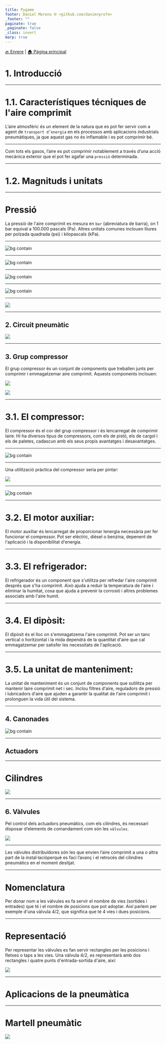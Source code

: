 ```yaml
---
title: Pygame
footer: Daniel Moreno 🌐 <github.com/danimrprofe>
_footer: ""
paginate: true
_paginate: false
_class: invert
marp: true
---
```


[🔙 Enrere](../) | [🏠 Pàgina principal](http://danimrprofe.github.io/apuntes/)

# 1. Introducció

---

# 1.1. Característiques técniques de I'aire comprimit

L’aire atmosfèric és un element de la natura que es pot fer servir com a agent de ``transport d’energia`` en els processos amb aplicacions industrials pneumàtiques, ja que aquest gas no és inflamable i es pot comprimir bé.

---

Com tots els gasos, l’aire es pot comprimir notablement a través d’una acció mecànica exterior que el pot fer agafar una ``pressió`` determinada.

---

# 1.2. Magnituds i unitats

---

# Pressió

La pressió de l'aire comprimit es mesura en ``bar`` (abreviatura de barra), on 1 bar equival a 100.000 pascals (Pa).
Altres unitats comunes inclouen lliures per polzada quadrada (psi) i kilopascals (kPa).

---

![bg contain](img/2023-03-08-11-35-45.png)

---

![bg contain](img/2023-03-08-11-36-56.png)

---

![bg contain](img/2023-03-08-11-38-41.png)

---

![bg contain](img/2023-03-08-11-40-28.png)

---

![](img/2023-03-16-07-10-10.png)

---

## 2. Circuit pneumàtic

![](img/2023-03-03-07-59-59.png)

---

## 3. Grup compressor

El grup compressor és un conjunt de components que treballen junts per comprimir i emmagatzemar aire comprimit. Aquests components inclouen:

![](img/2023-03-03-08-00-25.png)

![](img/2023-03-03-08-00-44.png)

---

# 3.1. El compressor:

El compressor és el cor del grup compressor i és lencarregat de comprimir laire. Hi ha diversos tipus de compressors, com els de pistó, els de cargol i els de paletes, cadascun amb els seus propis avantatges i desavantatges.

---

![bg contain](img/2023-03-08-11-42-26.png)

---

Una utilització pràctica del compressor seria per pintar:

![](img/2023-03-08-16-39-21.png)

---

![bg contain](img/2023-03-08-11-45-41.png)

---

# 3.2. El motor auxiliar:

El motor auxiliar és lencarregat de proporcionar lenergia necessària per fer funcionar el compressor. Pot ser elèctric, dièsel o benzina, depenent de l'aplicació i la disponibilitat d'energia.

---

# 3.3. El refrigerador:

El refrigerador és un component que s'utilitza per refredar l'aire comprimit després que s'ha comprimit. Això ajuda a reduir la temperatura de l'aire i eliminar la humitat, cosa que ajuda a prevenir la corrosió i altres problemes associats amb l'aire humit.

---

# 3.4. El dipòsit:

El dipòsit és el lloc on s'emmagatzema l'aire comprimit. Pot ser un tanc vertical o horitzontal i la mida dependrà de la quantitat d'aire que cal emmagatzemar per satisfer les necessitats de l'aplicació.

---

# 3.5. La unitat de manteniment:

La unitat de manteniment és un conjunt de components que sutilitza per mantenir laire comprimit net i sec. Inclou filtres dʻaire, reguladors de pressió i lubricadors dʻaire que ajuden a garantir la qualitat de lʻaire comprimit i prolonguen la vida útil del sistema.

---

## 4. Canonades

![bg contain](img/2023-03-08-11-45-41.png)

---

## Actuadors

---

# Cilindres

![](img/2023-03-08-11-51-54.png)

---

## 6. Vàlvules

Pel control dels actuadors pneumàtics, com els cilindres, és necessari disposar d’elements de comandament com són les ``vàlvules``.

![](img/2023-03-08-11-54-24.png)

---

Les vàlvules distribuïdores són les que envien l’aire comprimit a una o altra part de la instal·lacióperquè es faci l’avanç i el retrocés del cilindres pneumàtics en el moment desitjat.

---

# Nomenclatura

Per donar nom a les vàlvules es fa servir el nombre de vies (sortides i entrades) que té i el nombre de posicions que pot adoptar. Així parlem per exemple d'una vàlvula 4/2, que significa que té 4 vies i dues posicions.

---

# Representació

Per representar les vàlvules es fan servir rectangles per les posicions i fletxes o taps a les vies. Una vàlvula 4/2, es representarà amb dos rectangles i quatre punts d'entrada-sortida d'aire, així:

![](img/2023-03-08-08-07-53.png)

---

<!-- _class: invert -->

# Aplicacions de la pneumàtica

---

# Martell pneumàtic

![](img/2023-03-16-06-52-48.png)

